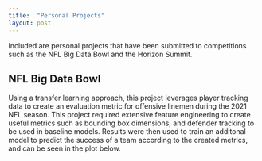 ```yaml
---
title:  "Personal Projects"
layout: post
---
```

Included are personal projects that have been submitted to competitions such as the NFL Big Data Bowl and the Horizon Summit. 

## NFL Big Data Bowl

Using a transfer learning approach, this project leverages player tracking data to create an evaluation metric for offensive linemen during the 2021 NFL season. This project required extensive feature engineering to create useful metrics such as bounding box dimensions, and defender tracking to be used in baseline models. Results were then used to train an additonal model to predict the success of a team according to the created metrics, and can be seen in the plot below. 







